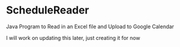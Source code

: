 # ScheduleReader
Java Program to Read in an Excel file and Upload to Google Calendar


I will work on updating this later, just creating it for now
